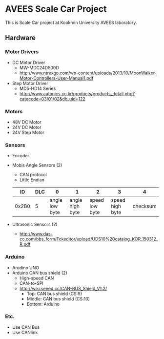 # AVEES Scale Car Project
This is Scale Car project at Kookmin University AVEES laboratory.
## Hardware
### Motor Drivers
- DC Motor Driver
  - MW-MDC24D500D
  - <http://www.ntrexgo.com/wp-content/uploads/2013/10/MoonWalker-Motor-Controllers-User-Manual1.pdf>
- Step Motor Driver
  - MD5-HD14 Series
  - <http://www.autonics.co.kr/products/products_detail.php?catecode=03/01/02&db_uid=122>
### Motors
- 48V DC Motor
- 24V DC Motor
- 24V Step Motor
### Sensors
- Encoder
- Mobis Angle Sensors (2)
  - CAN protocol
  - Little Endian
  
  |ID|DLC|0|1|2|3|4|
  |--|---|-|-|-|-|-|
  |0x2B0|5|angle low byte|angle high byte|speed low byte|speed high byte|checksum|
 
- Ultrasonic Sensors (2)
  - <http://www.das-co.com/bbs_form/Fckeditor/upload/UDS10%20catalog_KOR_150312_R.pdf>
### Arduino
- Arudino UNO
- Arduino CAN bus shield (2)
  - High-speed CAN
  - CAN-to-SPI
  - <http://wiki.seeed.cc/CAN-BUS_Shield_V1.2/> </br>
    - Top: CAN bus shield (CS:9)</br>
    - Middle: CAN bus shield (CS:10) </br>
    - Bottom: Arduino

### Etc.
- Use CAN Bus
- Use CANlink
